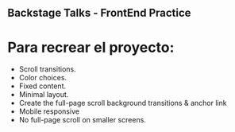 ## Backstage Talks - FrontEnd Practice

# Para recrear el proyecto:
- Scroll transitions.
- Color choices.
- Fixed content.
- Minimal layout.
- Create the full-page scroll background transitions & anchor link
- Mobile responsive
- No full-page scroll on smaller screens.